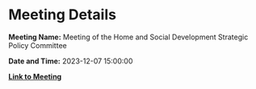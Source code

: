 # Meeting Details

**Meeting Name:** Meeting of the Home and Social Development Strategic Policy Committee

**Date and Time:** 2023-12-07 15:00:00

**[Link to Meeting](https://www.limerick.ie/council/whats-on/meeting-of-the-home-and-social-development-strategic-policy-committee-3)**

